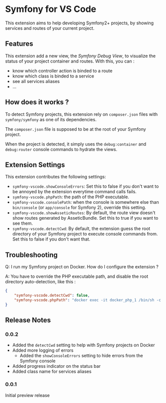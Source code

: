 # Symfony for VS Code

This extension aims to help developing Symfony2+ projects, by showing services and routes of your current project.

## Features

This extension add a new view, the *Symfony Debug View*, to visualize the status of your project container and routes. With this, you can :
* know which controller action is binded to a route
* know which class is binded to a service
* see all services aliases
* ...

## How does it works ?

To detect Symfony projects, this extension rely on `composer.json` files with `symfony/symfony` as one of its dependencies.

The `composer.json` file is supposed to be at the root of your Symfony project.

When the project is detected, it simply uses the `debug:container` and `debug:router` console commands to hydrate the views.

## Extension Settings

This extension contributes the following settings:

* `symfony-vscode.showConsoleErrors`: Set this to false if you don't want to be annoyed by the extension everytime command calls fails.
* `symfony-vscode.phpPath`: the path of the PHP executable.
* `symfony-vscode.consolePath`: when the console is somewhere else than `bin/console` (or `app/console` for Symfony 2), override this setting.
* `symfony-vscode.showAsseticRoutes`: By default, the route view doesn't show routes generated by AsseticBundle. Set this to true if you want to see them.
* `symfony-vscode.detectCwd`: By default, the extension guess the root directory of your Symfony project to execute console commands from. Set this to false if you don't want that.

## Troubleshooting

Q: I run my Symfony project on Docker. How do I configure the extension ?

A: You have to override the PHP executable path, and disable the root directory auto-detection, like this :
```json
{
    "symfony-vscode.detectCwd": false,
    "symfony-vscode.phpPath": "docker exec -it docker_php_1 /bin/sh -c \"cd /app/www && /usr/bin/php\""
}
```

## Release Notes

### 0.0.2

* Added the `detectCwd` setting to help with Symfony projects on Docker
* Added more logging of errors
    * Added the `showConsoleErrors` setting to hide errors from the Symfony console
* Added progress indicator on the status bar
* Added class name for services aliases

### 0.0.1

Initial preview release